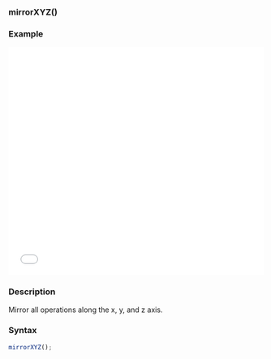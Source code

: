 ### mirrorXYZ()

### Example

<iframe width="100%" height="450px" src="/sculpture/-LjxP07okb4EhK-ppzpt?example=true&embed=true" frameborder="0"></iframe>

### Description
Mirror all operations along the x, y, and z axis.

### Syntax
```js
mirrorXYZ();
```